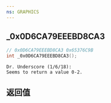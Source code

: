 ```yaml
---
ns: GRAPHICS
---
```

## _0x0D6CA79EEEBD8CA3

```c
// 0x0D6CA79EEEBD8CA3 0x65376C9B
int _0x0D6CA79EEEBD8CA3();
```

```
Dr. Underscore (1/6/18):  
Seems to return a value 0-2.  
```

## 返回值
